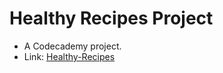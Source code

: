 # Healthy Recipes Project #

* A Codecademy project.
* Link: [Healthy-Recipes](https://www.codecademy.com/paths/full-stack-engineer-career-path/tracks/fscp-22-fundamentals-of-css/modules/wdcp-22-learn-css-selectors-and-visual-rules/projects/css-selectors-1)
